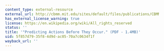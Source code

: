 ```yaml
---
content_type: external-resource
external_url: http://cbmm.mit.edu/sites/default/files/publications/CBMMMemo038.pdf
has_external_license_warning: true
license: https://en.wikipedia.org/wiki/All_rights_reserved
status: ''
title: '"Predicting Actions Before They Occur." (PDF - 1.4MB)'
uid: 5f857d79-35f8-4d9d-ac05-70a7c0634f1f
wayback_url: ''
---
```

